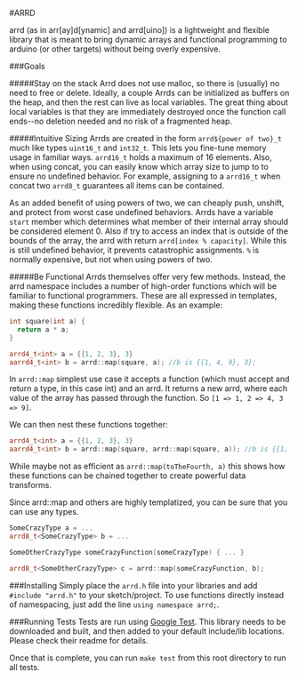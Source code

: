 #ARRD

arrd (as in arr[ay]d[ynamic] and arrd[uino]) is a lightweight and flexible library that is meant to bring dynamic arrays and functional programming to arduino (or other targets) without being overly expensive.

###Goals

#####Stay on the stack
Arrd does not use malloc, so there is (usually) no need to free or delete.  Ideally, a couple Arrds can be initialized as buffers on the heap, and then the rest can live as local variables.  The great thing about local variables is that they are immediately destroyed once the function call ends--no deletion needed and no risk of a fragmented heap.

#####Intuitive Sizing
Arrds are created in the form `arrd${power of two}_t` much like types `uint16_t` and `int32_t`.  This lets you fine-tune memory usage in familiar ways.  `arrd16_t` holds a maximum of 16 elements.  Also, when using concat, you can easily know which array size to jump to to ensure no undefined behavior.  For example, assigning to a `arrd16_t` when concat two `arrd8_t` guarantees all items can be contained.

As an added benefit of using powers of two, we can cheaply push, unshift, and protect from worst case undefined behaviors.  Arrds have a variable `start` member which determines what member of their internal array should be considered element 0.  Also if try to access an index that is outside of the bounds of the array, the arrd with return `arrd[index % capacity]`.  While this is still undefined behavior, it prevents catastrophic assignments.  `%` is normally expensive, but not when using powers of two.

#####Be Functional
Arrds themselves offer very few methods.  Instead, the arrd namespace includes a number of high-order functions which will be familiar to functional programmers.  These are all expressed in templates, making these functions incredibly flexible.  As an example:

```c++
int square(int a) {
  return a * a;
}

arrd4_t<int> a = {{1, 2, 3}, 3}
aarrd4_t<int> b = arrd::map(square, a); //b is {{1, 4, 9}, 3};
```

In `arrd::map` simplest use case it accepts a function (which must accept and return a type, in this case int) and an arrd.  It returns a new arrd, where each value of the array has passed through the function.  So `[1 => 1, 2 => 4, 3 => 9]`.

We can then nest these functions together:

```c++
arrd4_t<int> a = {{1, 2, 3}, 3}
aarrd4_t<int> b = arrd::map(square, arrd::map(square, a)); //b is {{1, 16, 81}, 3};
```

While maybe not as efficient as `arrd::map(toTheFourth, a)` this shows how these functions can be chained together to create powerful data transforms.

Since arrd::map and others are highly templatized, you can be sure that you can use any types.

```c++
SomeCrazyType a = ...
arrd8_t<SomeCrazyType> b = ...

SomeOtherCrazyType someCrazyFunction(someCrazyType) { ... }

arrd8_t<SomeOtherCrazyType> c = arrd::map(someCrazyFunction, b);
```

###Installing
Simply place the `arrd.h` file into your libraries and add `#include "arrd.h"` to your sketch/project.  To use functions directly instead of namespacing, just add the line `using namespace arrd;`.

###Running Tests
Tests are run using [Google Test](https://github.com/google/googletest).  This library needs to be downloaded and built, and then added to your default include/lib locations.  Please check their readme for details.

Once that is complete, you can run `make test` from this root directory to run all tests.
